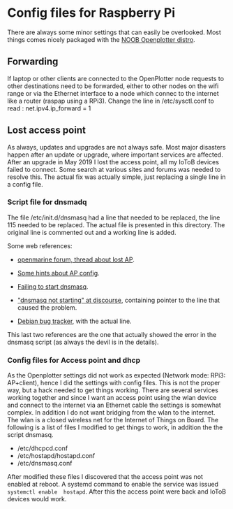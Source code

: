 # Config files for Raspberry Pi 

There are always some minor settings that can easily be overlooked. Most things comes nicely packaged with the [NOOB Openplotter distro](http://www.sailoog.com/blog-categories/openplotter-rpi).

## Forwarding
If laptop or other clients are connected to the OpenPlotter node requests to other destinations need to be forwarded, either to other 
nodes on the wifi range or via the Ethernet interface to a node which connec to the internet like a router (raspap using a RPi3).
Change the line in  /etc/sysctl.conf to read : net.ipv4.ip_forward = 1

## Lost access point 
As always, updates and upgrades are not always safe. Most major
disasters happen after an update or upgrade, where important services
are affected. After an upgrade in May 2019 I lost the access
point, all my IoToB devices failed to connect. 
Some search at various sites and forums was needed to resolve
this. The actual fix was actually simple, just replacing a single line
in a config file.

### Script file for dnsmadq
The file /etc/init.d/dnsmasq had a line that needed to be replaced, the line 115
needed to be replaced. The actual file is presented in this directory. The original 
line is commented out and a working line is added.

Some web references:

- [openmarine forum, thread about lost AP](http://forum.openmarine.net/showthread.php?tid=1083).

- [Some hints about AP config](https://forums.kali.org/showthread.php?38920-Access-point-configuration-problem-on-RPi3).

- [Failing to start dnsmasq](https://www.raspberrypi.org/forums/viewtopic.php?t=128449).

- ["dnsmasq not starting" at discourse](https://discourse.pi-hole.net/t/dnsmasq-not-starting/10523/13), containing pointer to the line that caused the problem.

- [Debian bug tracker](https://bugs.debian.org/cgi-bin/bugreport.cgi?bug=858506), with the actual line. 

This last two references are the one that actually showed the error in the dnsmasq script (as always the devil is in the details).

### Config files for Access point and dhcp

As the Openplotter settings did not work as expected (Network mode:
RPi3: AP+client), hence I did the settings with config files. This is not the
proper way, but a hack needed to get things working. There are several
services working together and since I want an access point using the
wlan device and connect to the internet via an Ethernet cable the
settings is somewhat complex. In addition I do not want bridging from
the wlan to the internet. The wlan is a closed wireless net for the
Internet of Things on Board. The following is a list of files I
modified to get things to work, in addition the the script dnsmasq.
- /etc/dhcpcd.conf 
- /etc/hostapd/hostapd.conf
- /etc/dnsmasq.conf 

After modified these files I discovered that the access point was not enabled at reboot.
A systemd command to enable the service was issued ```systemctl enable  hostapd```. 
After this the access point were back and IoToB devices would work. 
